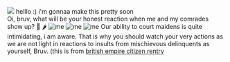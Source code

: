 ![](https://komarev.com/ghpvc/?username=your-github-username&color=green)
helllo :) i'm gonnaa make this pretty soon                                                                                                                                                           
Oi, bruv, what will be your honest reaction when me and my comrades show up? 🥵 🌶 
![me](https://files.catbox.moe/ezpsdy.png) ![me](https://files.catbox.moe/7pfqnd.png) ![me](https://files.catbox.moe/2yyguc.png) Our ability to court maidens is quite intimidating, i am aware. That is why you should watch your very actions as we are not light in reactions to insults from mischievous delinquents as yourself, Bruv. (this is from [british empire citizen rentry](https://rentry.co/britishempirecitizen)
